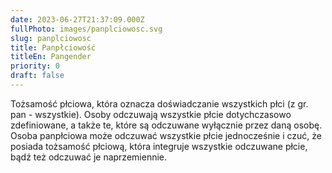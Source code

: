 ```yaml
---
date: 2023-06-27T21:37:09.000Z
fullPhoto: images/panplciowosc.svg
slug: panplciowosc
title: Panpłciowość
titleEn: Pangender
priority: 0
draft: false
---
```

Tożsamość płciowa, która oznacza doświadczanie wszystkich płci (z gr. pan - wszystkie). Osoby odczuwają wszystkie płcie dotychczasowo zdefiniowane, a także te, które są odczuwane wyłącznie przez daną osobę. Osoba panpłciowa może odczuwać wszystkie płcie jednocześnie i czuć, że posiada tożsamość płciową, która integruje wszystkie odczuwane płcie, bądź też odczuwać je naprzemiennie.
